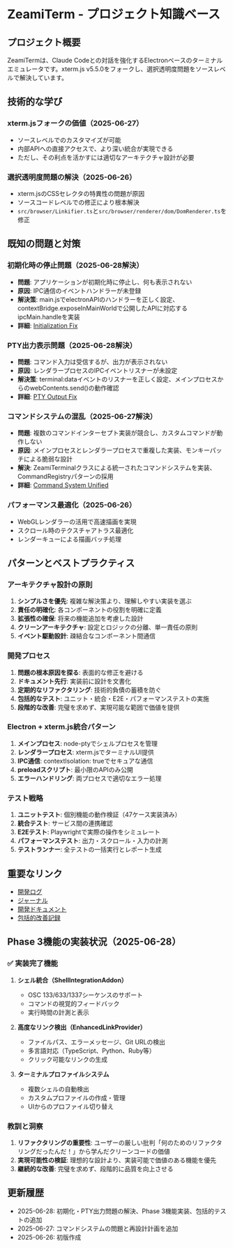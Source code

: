 # ZeamiTerm - プロジェクト知識ベース

## プロジェクト概要
ZeamiTermは、Claude Codeとの対話を強化するElectronベースのターミナルエミュレータです。xterm.js v5.5.0をフォークし、選択透明度問題をソースレベルで解決しています。

## 技術的な学び

### xterm.jsフォークの価値（2025-06-27）
- ソースレベルでのカスタマイズが可能
- 内部APIへの直接アクセスで、より深い統合が実現できる
- ただし、その利点を活かすには適切なアーキテクチャ設計が必要

### 選択透明度問題の解決（2025-06-26）
- xterm.jsのCSSセレクタの特異性の問題が原因
- ソースコードレベルでの修正により根本解決
- `src/browser/Linkifier.ts`と`src/browser/renderer/dom/DomRenderer.ts`を修正

## 既知の問題と対策

### 初期化時の停止問題（2025-06-28解決）
- **問題**: アプリケーションが初期化時に停止し、何も表示されない
- **原因**: IPC通信のイベントハンドラーが未登録
- **解決策**: main.jsでelectronAPIのハンドラーを正しく設定、contextBridge.exposeInMainWorldで公開したAPIに対応するipcMain.handleを実装
- **詳細**: [Initialization Fix](/docs/development/2025-06-28-initialization-fix.md)

### PTY出力表示問題（2025-06-28解決）
- **問題**: コマンド入力は受信するが、出力が表示されない
- **原因**: レンダラープロセスのIPCイベントリスナーが未設定
- **解決策**: terminal:dataイベントのリスナーを正しく設定、メインプロセスからのwebContents.send()の動作確認
- **詳細**: [PTY Output Fix](/docs/development/2025-06-28-pty-output-fix-success.md)

### コマンドシステムの混乱（2025-06-27解決）
- **問題**: 複数のコマンドインターセプト実装が競合し、カスタムコマンドが動作しない
- **原因**: メインプロセスとレンダラープロセスで重複した実装、モンキーパッチによる脆弱な設計
- **解決**: ZeamiTerminalクラスによる統一されたコマンドシステムを実装、CommandRegistryパターンの採用
- **詳細**: [Command System Unified](/docs/development/2025-06-27-command-system-unified.md)

### パフォーマンス最適化（2025-06-26）
- WebGLレンダラーの活用で高速描画を実現
- スクロール時のテクスチャアトラス最適化
- レンダーキューによる描画バッチ処理

## パターンとベストプラクティス

### アーキテクチャ設計の原則
1. **シンプルさを優先**: 複雑な解決策より、理解しやすい実装を選ぶ
2. **責任の明確化**: 各コンポーネントの役割を明確に定義
3. **拡張性の確保**: 将来の機能追加を考慮した設計
4. **クリーンアーキテクチャ**: 設定とロジックの分離、単一責任の原則
5. **イベント駆動設計**: 疎結合なコンポーネント間通信

### 開発プロセス
1. **問題の根本原因を探る**: 表面的な修正を避ける
2. **ドキュメント先行**: 実装前に設計を文書化
3. **定期的なリファクタリング**: 技術的負債の蓄積を防ぐ
4. **包括的なテスト**: ユニット・統合・E2E・パフォーマンステストの実施
5. **段階的な改善**: 完璧を求めず、実現可能な範囲で価値を提供

### Electron + xterm.js統合パターン
1. **メインプロセス**: node-ptyでシェルプロセスを管理
2. **レンダラープロセス**: xterm.jsでターミナルUI提供
3. **IPC通信**: contextIsolation: trueでセキュアな通信
4. **preloadスクリプト**: 最小限のAPIのみ公開
5. **エラーハンドリング**: 両プロセスで適切なエラー処理

### テスト戦略
1. **ユニットテスト**: 個別機能の動作検証（47ケース実装済み）
2. **統合テスト**: サービス間の連携確認
3. **E2Eテスト**: Playwrightで実際の操作をシミュレート
4. **パフォーマンステスト**: 出力・スクロール・入力の計測
5. **テストランナー**: 全テストの一括実行とレポート生成

## 重要なリンク
- [開発ログ](/docs/logs/)
- [ジャーナル](/docs/journals/)
- [開発ドキュメント](/docs/development/)
- [包括的改善記録](/docs/ZEAMITERM_COMPREHENSIVE_IMPROVEMENTS.md)

## Phase 3機能の実装状況（2025-06-28）

### ✅ 実装完了機能
1. **シェル統合（ShellIntegrationAddon）**
   - OSC 133/633/1337シーケンスのサポート
   - コマンドの視覚的フィードバック
   - 実行時間の計測と表示

2. **高度なリンク検出（EnhancedLinkProvider）**
   - ファイルパス、エラーメッセージ、Git URLの検出
   - 多言語対応（TypeScript、Python、Ruby等）
   - クリック可能なリンクの生成

3. **ターミナルプロファイルシステム**
   - 複数シェルの自動検出
   - カスタムプロファイルの作成・管理
   - UIからのプロファイル切り替え

### 教訓と洞察
1. **リファクタリングの重要性**: ユーザーの厳しい批判「何のためのリファクタリングだったんだ！」から学んだクリーンコードの価値
2. **実現可能性の検証**: 理想的な設計より、実装可能で価値のある機能を優先
3. **継続的な改善**: 完璧を求めず、段階的に品質を向上させる

## 更新履歴
- 2025-06-28: 初期化・PTY出力問題の解決、Phase 3機能実装、包括的テストの追加
- 2025-06-27: コマンドシステムの問題と再設計計画を追加
- 2025-06-26: 初版作成